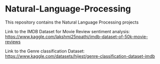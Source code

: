 # Natural-Language-Processing
This repository contains the Natural Language Processing projects

Link to the IMDB Dataset for Movie Review sentiment analysis: https://www.kaggle.com/lakshmi25npathi/imdb-dataset-of-50k-movie-reviews

Link to the Genre classification Dataset: https://www.kaggle.com/datasets/hijest/genre-classification-dataset-imdb

